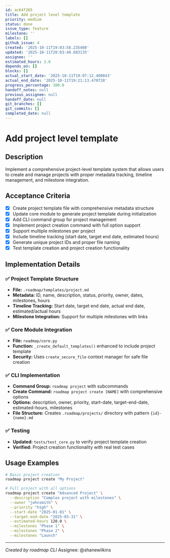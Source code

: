 ```yaml
---
id: ac64f265
title: Add project level template
priority: medium
status: done
issue_type: feature
milestone: ''
labels: []
github_issue: 4
created: '2025-10-11T19:03:58.235408'
updated: '2025-10-11T20:03:40.683135'
assignee: ''
estimated_hours: 2.0
depends_on: []
blocks: []
actual_start_date: '2025-10-11T19:07:12.400843'
actual_end_date: '2025-10-11T19:21:13.470728'
progress_percentage: 100.0
handoff_notes: null
previous_assignee: null
handoff_date: null
git_branches: []
git_commits: []
completed_date: null
---
```


# Add project level template

## Description

Implement a comprehensive project-level template system that allows users to create and manage projects with proper metadata tracking, timeline management, and milestone integration.

## Acceptance Criteria

- [x] Create project template file with comprehensive metadata structure
- [x] Update core module to generate project template during initialization 
- [x] Add CLI command group for project management
- [x] Implement project creation command with full option support
- [x] Support multiple milestones per project
- [x] Include timeline tracking (start date, target end date, estimated hours)
- [x] Generate unique project IDs and proper file naming
- [x] Test template creation and project creation functionality

## Implementation Details

### ✅ Project Template Structure
- **File:** `.roadmap/templates/project.md`
- **Metadata:** ID, name, description, status, priority, owner, dates, milestones, hours
- **Timeline Tracking:** Start date, target end date, actual end date, estimated/actual hours
- **Milestone Integration:** Support for multiple milestones with links

### ✅ Core Module Integration
- **File:** `roadmap/core.py`
- **Function:** `_create_default_templates()` enhanced to include project template
- **Security:** Uses `create_secure_file` context manager for safe file creation

### ✅ CLI Implementation
- **Command Group:** `roadmap project` with subcommands
- **Create Command:** `roadmap project create [NAME]` with comprehensive options
- **Options:** description, owner, priority, start-date, target-end-date, estimated-hours, milestones
- **File Structure:** Creates `.roadmap/projects/` directory with pattern `{id}-{name}.md`

### ✅ Testing
- **Updated:** `tests/test_core.py` to verify project template creation
- **Verified:** Project creation functionality with real test cases

## Usage Examples

```bash
# Basic project creation
roadmap project create "My Project"

# Full project with all options  
roadmap project create "Advanced Project" \
  --description "Complex project with milestones" \
  --owner "johnsmith" \
  --priority "high" \
  --start-date "2025-01-01" \
  --target-end-date "2025-03-31" \
  --estimated-hours 120.0 \
  --milestones "Phase 1" \
  --milestones "Phase 2" \
  --milestones "Launch"
```

---
*Created by roadmap CLI*
Assignee: @shanewilkins